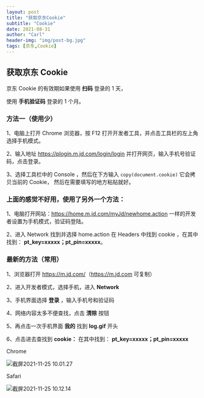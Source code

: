 ```yaml
---
layout: post
title: "获取京东Cookie"
subtitle: "Cookie"
date: 2021-08-31
author: "Carl"
header-img: "img/post-bg.jpg"
tags: [京东,Cookie]
---
```




## 获取京东 Cookie

京东 Cookie 的有效期如果使用 **扫码** 登录的 1 天，

使用 **手机验证码** 登录的 1 个月。

### 方法一（使用少）

1、电脑上打开 Chrome 浏览器，按 F12 打开开发者工具，并点击工具栏的左上角选择手机模式。

2、输入地址 <https://plogin.m.jd.com/login/login> 并打开网页，输入手机号验证码，点击登录。

3、选择工具栏中的 Console ，然后在下方输入 `copy(document.cookie)` 它会拷贝当前的 Cookie， 然后在需要填写的地方粘贴就好。

### 上面的感觉不好用，使用了另外一个方法：

1、电脑打开网站：<https://home.m.jd.com/myJd/newhome.action> 一样的开发者设置为手机模式，验证码登陆。

2、进入 Network 找到并选择 home.action 在 Headers 中找到 cookie ，在其中找到： **pt_key=xxxxx；pt_pin=xxxxx**。

### 最新的方法（常用）

1、浏览器打开 <https://m.jd.com/>（https://m.jd.com 可复制）

2、进入开发者模式，选择手机，进入 **Network** 

3、手机界面选择 **登录** ，输入手机号和验证码

4、网络内容太多不便查找，点击 **清除** 按钮

5、再点击一次手机界面 **我的** 找到 **log.gif** 开头

6、点击进去查找到 **cookie：** 在其中找到： **pt_key=xxxxx；pt_pin=xxxxx**



Chrome

![截屏2021-11-25 10.01.27](https://github-blog-carl.oss-cn-hangzhou.aliyuncs.com/img/%E6%88%AA%E5%B1%8F2021-11-25%2010.01.27.png)

Safari

![截屏2021-11-25 10.12.14](https://github-blog-carl.oss-cn-hangzhou.aliyuncs.com/img/%E6%88%AA%E5%B1%8F2021-11-25%2010.12.14.png)


